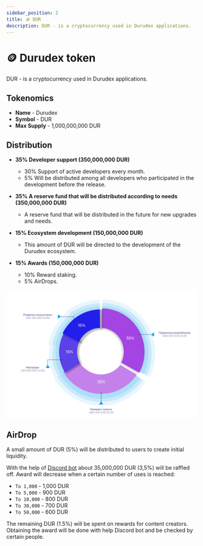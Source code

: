 ```yaml
---
sidebar_position: 2
title: 🪙 DUR
description: DUR - is a cryptocurrency used in Durudex applications.
---
```


# 🪙 Durudex token

DUR - is a cryptocurrency used in Durudex applications.

## Tokenomics

- **Name** - Durudex
- **Symbol** - DUR
- **Max Supply** - 1,000,000,000 DUR

## Distribution

- **35% Developer support (350,000,000 DUR)**

    - 30% Support of active developers every month.
    - 5% Will be distributed among all developers who participated in the development before the release.

- **35% A reserve fund that will be distributed according to needs (350,000,000 DUR)**

    - A reserve fund that will be distributed in the future for new upgrades and needs.

- **15% Ecosystem development (150,000,000 DUR)**
    
    - This amount of DUR will be directed to the development of the Durudex ecosystem.

- **15% Awards (150,000,000 DUR)**

    - 10% Reward staking.
    - 5% AirDrops.

![DUR allocation](/img/allocation.svg 'DUR allocation')

## AirDrop

A small amount of DUR (5%) will be distributed to users to create initial liquidity.

With the help of [Discord bot](/ecosystem/discord-promo-bot.md) about 35,000,000 DUR (3,5%) will be raffled off. Award
will decrease when a certain number of uses is reached:

- `To 1,000` - 1,000 DUR
- `To 5,000` - 900 DUR
- `To 10,000` - 800 DUR
- `To 30,000` - 700 DUR
- `To 50,000` - 600 DUR

The remaining DUR (1.5%) will be spent on rewards for content creators. Obtaining the award will be done with help
Discord bot and be checked by certain people.
